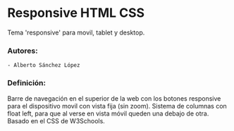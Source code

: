 # Responsive HTML CSS

Tema 'responsive' para movil, tablet y desktop.

### Autores:
	- Alberto Sánchez López          

### Definición:      
Barre de navegación en el superior de la web con los botones responsive para el dispositivo movil con vista fija (sin zoom). Sistema de columnas con float left, para que al verse en vista móvil queden una debajo de otra. Basado en el CSS de W3Schools.

